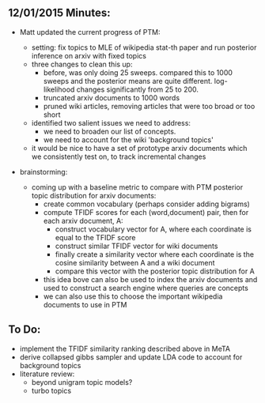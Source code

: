 ## 12/01/2015 Minutes:
* Matt updated the current progress of PTM:
  * setting: fix topics to MLE of wikipedia stat-th paper and run posterior inference on arxiv with fixed topics
  * three changes to clean this up:
    * before, was only doing 25 sweeps. compared this to 1000 sweeps and the posterior means are quite different. log-likelihood changes significantly from 25 to 200.
    * truncated arxiv documents to 1000 words
    * pruned wiki articles, removing articles that were too broad or too short
  * identified two salient issues we need to address:
    * we need to broaden our list of concepts. 
    * we need to account for the wiki 'background topics'
  * it would be nice to have a set of prototype arxiv documents which we consistently test on, to track incremental changes

* brainstorming:
  * coming up with a baseline metric to compare with PTM posterior topic distribution for arxiv documents:
    * create common vocabulary (perhaps consider adding bigrams)
    * compute TFIDF scores for each (word,document) pair, then for each arxiv document, A:
      * construct vocabulary vector for A, where each coordinate is equal to the TFIDF score 
      * construct similar TFIDF vector for wiki documents
      * finally create a similarity vector where each coordinate is the cosine similarity between A and a wiki document
      * compare this vector with the posterior topic distribution for A
    * this idea bove can also be used to index the arxiv documents and used to construct a search engine where queries are concepts 
    * we can also use this to choose the important wikipedia documents to use in PTM

## To Do:
* implement the TFIDF similarity ranking described above in MeTA
* derive collapsed gibbs sampler and update LDA code to account for background topics
* literature review: 
  * beyond unigram topic models?
  * turbo topics
